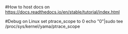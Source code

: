 #How to host docs on 
https://docs.readthedocs.io/en/stable/tutorial/index.html

#Debug on Linux set ptrace_scope to 0
echo "0"|sudo tee /proc/sys/kernel/yama/ptrace_scope
